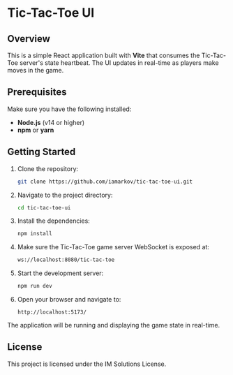 
# Tic-Tac-Toe UI

## Overview

This is a simple React application built with **Vite** that consumes the Tic-Tac-Toe server's state heartbeat. The UI updates in real-time as players make moves in the game.

## Prerequisites

Make sure you have the following installed:
- **Node.js** (v14 or higher)
- **npm** or **yarn**

## Getting Started

1. Clone the repository:
   ```bash
   git clone https://github.com/iamarkov/tic-tac-toe-ui.git
   ```

2. Navigate to the project directory:
   ```bash
   cd tic-tac-toe-ui
   ```

3. Install the dependencies:
   ```bash
   npm install
   ```

4. Make sure the Tic-Tac-Toe game server WebSocket is exposed at:
   ```bash
   ws://localhost:8080/tic-tac-toe
   ```

5. Start the development server:
   ```bash
   npm run dev
   ```

6. Open your browser and navigate to:
   ```
   http://localhost:5173/
   ```

The application will be running and displaying the game state in real-time.

## License

This project is licensed under the IM Solutions License.